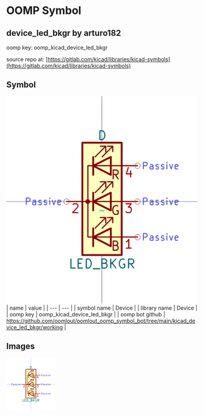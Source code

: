 # OOMP Symbol  
## device_led_bkgr  by arturo182  
  
oomp key: oomp_kicad_device_led_bkgr  
  
source repo at: [https://gitlab.com/kicad/libraries/kicad-symbols](https://gitlab.com/kicad/libraries/kicad-symbols)  
## Symbol  
  
[![working.png](working_600.png)](working.png)  
| name | value | 
| --- | --- | 
| symbol name | Device | 
| library name | Device | 
| oomp key | oomp_kicad_device_led_bkgr | 
| oomp bot github | https://github.com/oomlout/oomlout_oomp_symbol_bot/tree/main/kicad_device_led_bkgr/working | 
## Images  
  
[![working.png](working_140.png)](working.png)  
